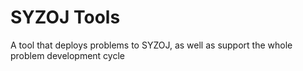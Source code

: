 # SYZOJ Tools
A tool that deploys problems to SYZOJ, as well as support the whole problem development cycle
